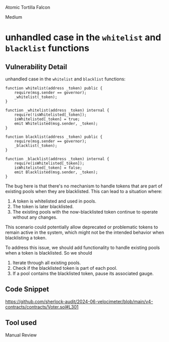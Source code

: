 Atomic Tortilla Falcon

Medium

# unhandled case in the `whitelist` and `blacklist` functions


## Vulnerability Detail

unhandled case in the `whitelist` and `blacklist` functions:

```solidity
function whitelist(address _token) public {
    require(msg.sender == governor);
    _whitelist(_token);
}

function _whitelist(address _token) internal {
    require(!isWhitelisted[_token]);
    isWhitelisted[_token] = true;
    emit Whitelisted(msg.sender, _token);
}

function blacklist(address _token) public {
    require(msg.sender == governor);
    _blacklist(_token);
}

function _blacklist(address _token) internal {
    require(isWhitelisted[_token]);
    isWhitelisted[_token] = false;
    emit Blacklisted(msg.sender, _token);
}
```

The bug here is that there's no mechanism to handle tokens that are part of existing pools when they are blacklisted. This can lead to a situation where:

1. A token is whitelisted and used in pools.
2. The token is later blacklisted.
3. The existing pools with the now-blacklisted token continue to operate without any changes.

This scenario could potentially allow deprecated or problematic tokens to remain active in the system, which might not be the intended behavior when blacklisting a token.

To address this issue, we should add functionality to handle existing pools when a token is blacklisted. 
So we should 

1. Iterate through all existing pools.
2. Check if the blacklisted token is part of each pool.
3. If a pool contains the blacklisted token, pause its associated gauge.


## Code Snippet

https://github.com/sherlock-audit/2024-06-velocimeter/blob/main/v4-contracts/contracts/Voter.sol#L301

## Tool used

Manual Review

